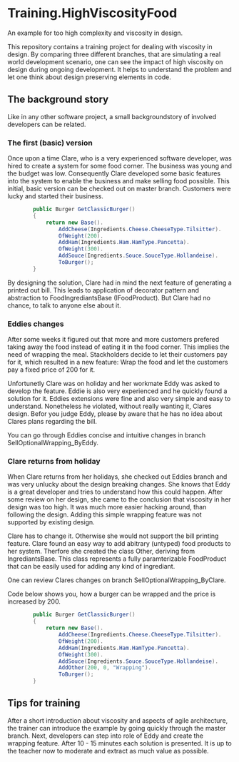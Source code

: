 # Training.HighViscosityFood
An example for too high complexity and viscosity in design.

This repository contains a training project for dealing with viscosity in design. By comparing three different branches, that are simulating a real world development scenario, one can see the impact of high viscosity on design during ongoing development. It helps to understand the problem and let one think about design preserving elements in code.

## The background story

Like in any other software project, a small backgroundstory of involved developers can be related. 

### The first (basic) version

Once upon a time Clare, who is a very experienced software developer, was hired to create a system for some food corner. The business was young and the budget was low. Consequently Clare developed some basic features into the system to enable the business and make selling food possible. This initial, basic version can be checked out on master branch. Customers were lucky and started their business.

```C#
        public Burger GetClassicBurger()
        {
            return new Base().
                AddCheese(Ingredients.Cheese.CheeseType.Tilsitter).
                OfWeight(200).
                AddHam(Ingredients.Ham.HamType.Pancetta).
                OfWeight(300).
                AddSouce(Ingredients.Souce.SouceType.Hollandeise).
                ToBurger();
        }
```

By designing the solution, Clare had in mind the next feature of generating a printed out bill. This leads to application of decorator pattern and abstraction to FoodIngrediantsBase (IFoodProduct). But Clare had no chance, to talk to anyone else about it.

### Eddies changes 

After some weeks it figured out that more and more customers prefered taking away the food instead of eating it in the food corner. This implies the need of wrapping the meal. Stackholders decide to let their customers pay for it, which resulted in a new feature:
Wrap the food and let the customers pay a fixed price of 200 for it.

Unfortunetly Clare was on holiday and her workmate Eddy was asked to develop the feature. Eddie is also very experienced and he quickly found a solution for it. Eddies extensions were fine and also very simple and easy to understand. Nonetheless he violated, without really wanting it, Clares design. Befor you judge Eddy, please by aware that he has no idea about Clares plans regarding the bill.

You can go through Eddies concise and intuitive changes in branch SellOptionalWrapping_ByEddy.

### Clare returns from holiday

When Clare returns from her holidays, she checked out Eddies branch and was very unlucky about the design breaking changes. She knows that Eddy is a great developer and tries to understand how this could happen. After some review on her design, she came to the conclusion that viscosity in her design was too high. It was much more easier hacking around, than following the design. Adding this simple wrapping feature was not supported by existing design. 

Clare has to change it. Otherwise she would not support the bill printing feature. Clare found an easy way to add abitrary (untyped) food products to her system. Therfore she created the class Other, deriving from IngrediantsBase. This class represents a fully paramterizable FoodProduct that can be easily used for adding any kind of ingrediant.

One can review Clares changes on branch SellOptionalWrapping_ByClare.

Code below shows you, how a burger can be wrapped and the price is increased by 200.

```C#
        public Burger GetClassicBurger()
        {
            return new Base().
                AddCheese(Ingredients.Cheese.CheeseType.Tilsitter).
                OfWeight(200).
                AddHam(Ingredients.Ham.HamType.Pancetta).
                OfWeight(300).
                AddSouce(Ingredients.Souce.SouceType.Hollandeise).
                AddOther(200, 0, "Wrapping").
                ToBurger();
        }
```

## Tips for training

After a short introduction about viscosity and aspects of agile architecture, the trainer can introduce the example by going quickly through the master branch. Next, developers can step into role of Eddy and create the wrapping feature. After 10 - 15 minutes each solution is presented. It is up to the teacher now to moderate and extract as much value as possible.






